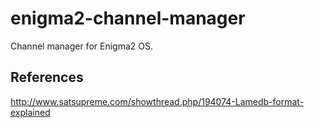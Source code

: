 enigma2-channel-manager
=======================

Channel manager for Enigma2 OS.

References
----------
http://www.satsupreme.com/showthread.php/194074-Lamedb-format-explained

